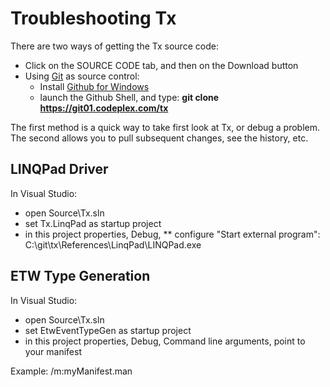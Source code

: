 # Troubleshooting Tx

There are two ways of getting the Tx source code:

* Click on the SOURCE CODE tab, and then on the Download button
* Using [Git](http://git-scm.com/book/en/Getting-Started-Git-Basics) as source control:
	* Install [Github for Windows](http://windows.github.com/)
	* launch the Github Shell, and type: **git clone https://git01.codeplex.com/tx**

The first method is a quick way to take first look at Tx, or debug a problem. 
The second allows you to pull subsequent changes, see the history, etc.

## LINQPad Driver

In Visual Studio:

* open Source\Tx.sln
* set Tx.LinqPad as startup project
* in this project properties, Debug, 
** configure "Start external program": C:\git\tx\References\LinqPad\LINQPad.exe 

## ETW Type Generation

In Visual Studio:

* open Source\Tx.sln
* set EtwEventTypeGen as startup project
* in this project properties, Debug, Command line arguments, point to your manifest

Example:  /m:myManifest.man 


